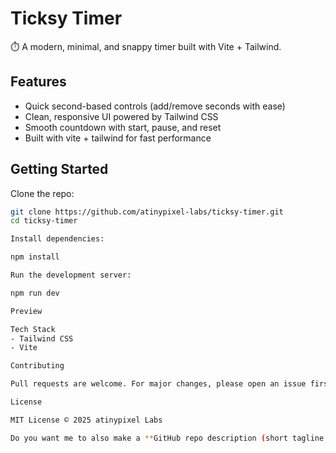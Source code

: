 # Ticksy Timer
⏱️ A modern, minimal, and snappy timer built with Vite + Tailwind.

## Features
- Quick second-based controls (add/remove seconds with ease)
- Clean, responsive UI powered by Tailwind CSS
- Smooth countdown with start, pause, and reset
- Built with vite + tailwind for fast performance

## Getting Started

Clone the repo:
```bash
git clone https://github.com/atinypixel-labs/ticksy-timer.git
cd ticksy-timer

Install dependencies:

npm install

Run the development server:

npm run dev

Preview

Tech Stack
- Tailwind CSS
- Vite

Contributing

Pull requests are welcome. For major changes, please open an issue first to discuss what you would like to change.

License

MIT License © 2025 atinypixel Labs

Do you want me to also make a **GitHub repo description (short tagline for under the repo name)** separate from this README?